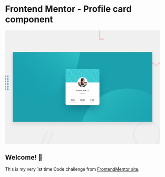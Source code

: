 # Frontend Mentor - Profile card component

![Design preview for the Profile card component coding challenge](./design/desktop-preview.jpg)

## Welcome! 👋

This is my very 1st time Code challenge from <a href="https://www.frontendmentor.io/">FrontendMentor site</a>.
